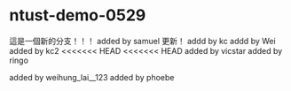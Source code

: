 # ntust-demo-0529
這是一個新的分支！！！
added by samuel 更新！
addd by kc
addd by Wei
added by kc2
<<<<<<< HEAD
<<<<<<< HEAD
added by vicstar
added by ringo

added by weihung_lai__123
added by phoebe


